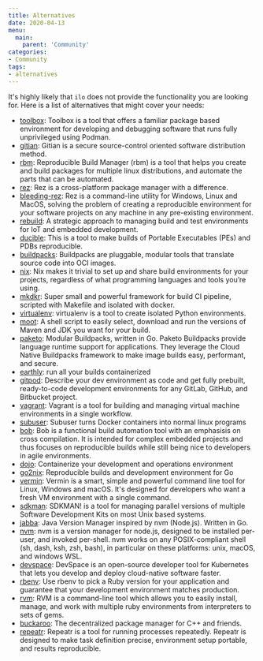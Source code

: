 ```yaml
---
title: Alternatives
date: 2020-04-13
menu:
  main:
    parent: 'Community'
categories:
- Community
tags:
- alternatives
---
```


It's highly likely that `ilo` does not provide the functionality you are looking for. Here is a list of alternatives that might cover your needs:

- [toolbox](https://github.com/containers/toolbox): Toolbox is a tool that offers a familiar package based environment for developing and debugging software that runs fully unprivileged using Podman.
- [gitian](https://gitian.org/): Gitian is a secure source-control oriented software distribution method.
- [rbm](https://rbm.torproject.org/): Reproducible Build Manager (rbm) is a tool that helps you create and build packages for multiple linux distributions, and automate the parts that can be automated.
- [rez](https://github.com/nerdvegas/rez): Rez is a cross-platform package manager with a difference.
- [bleeding-rez](https://github.com/mottosso/bleeding-rez): Rez is a command-line utility for Windows, Linux and MacOS, solving the problem of creating a reproducible environment for your software projects on any machine in any pre-existing environment.
- [rebuild](http://rbld.io/): A strategic approach to managing build and test environments for IoT and embedded development.
- [ducible](https://github.com/jasonwhite/ducible): This is a tool to make builds of Portable Executables (PEs) and PDBs reproducible.
- [buildpacks](https://buildpacks.io/): Buildpacks are pluggable, modular tools that translate source code into OCI images.
- [nix](https://nixos.org/nix/): Nix makes it trivial to set up and share build environments for your projects, regardless of what programming languages and tools you’re using.
- [mkdkr](https://github.com/rosineygp/mkdkr): Super small and powerful framework for build CI pipeline, scripted with Makefile and isolated with docker.
- [virtualenv](https://virtualenv.pypa.io/en/stable/): virtualenv is a tool to create isolated Python environments.
- [moot](https://github.com/Zlika/moot): A shell script to easily select, download and run the versions of Maven and JDK you want for your build.
- [paketo](https://paketo.io/): Modular Buildpacks, written in Go. Paketo Buildpacks provide language runtime support for applications. They leverage the Cloud Native Buildpacks framework to make image builds easy, performant, and secure.
- [earthly](https://github.com/earthly/earthly): run all your builds containerized
- [gitpod](https://www.gitpod.io/): Describe your dev environment as code and get fully prebuilt, ready-to-code development environments for any GitLab, GitHub, and Bitbucket project.
- [vagrant](https://www.vagrantup.com/): Vagrant is a tool for building and managing virtual machine environments in a single workflow.
- [subuser](https://subuser.org/): Subuser turns Docker containers into normal linux programs
- [bob](https://bobbuildtool.dev/): Bob is a functional build automation tool with an emphasisis on cross compilation. It is intended for complex embedded projects and thus focuses on reproducible builds while still being nice to developers in agile environments.
- [dojo](https://github.com/kudulab/dojo): Containerize your development and operations environment
- [go2nix](https://github.com/kamilchm/go2nix): Reproducible builds and development environment for Go
- [vermin](https://mhewedy.github.io/vermin/): Vermin is a smart, simple and powerful command line tool for Linux, Windows and macOS. It's designed for developers who want a fresh VM environment with a single command.
- [sdkman](https://sdkman.io/): SDKMAN! is a tool for managing parallel versions of multiple Software Development Kits on most Unix based systems.
- [jabba](https://github.com/shyiko/jabba): Java Version Manager inspired by nvm (Node.js). Written in Go.
- [nvm](https://github.com/nvm-sh/nvm): nvm is a version manager for node.js, designed to be installed per-user, and invoked per-shell. nvm works on any POSIX-compliant shell (sh, dash, ksh, zsh, bash), in particular on these platforms: unix, macOS, and windows WSL.
- [devspace](https://devspace.sh/): DevSpace is an open-source developer tool for Kubernetes that lets you develop and deploy cloud-native software faster.
- [rbenv](https://github.com/rbenv/rbenv): Use rbenv to pick a Ruby version for your application and guarantee that your development environment matches production.
- [rvm](https://rvm.io/): RVM is a command-line tool which allows you to easily install, manage, and work with multiple ruby environments from interpreters to sets of gems.
- [buckaroo](https://github.com/LoopPerfect/buckaroo): The decentralized package manager for C++ and friends.
- [repeatr](https://github.com/polydawn/repeatr): Repeatr is a tool for running processes repeatedly. Repeatr is designed to make task definition precise, environment setup portable, and results reproducible.
